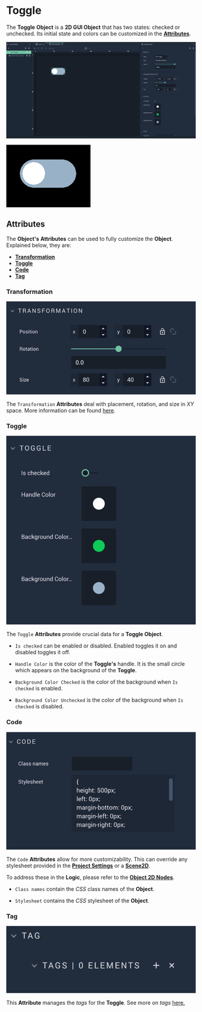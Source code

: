 # Toggle

The **Toggle** **Object** is a **2D GUI Object** that has two states: checked or unchecked. Its initial state and colors can be customized in the [**Attributes**](toggle.md#attributes).

![Toggle.](../../../.gitbook/assets/2dgui-toggle.png)

![Toggle example.](../../../.gitbook/assets/toggle-example.gif) 

## Attributes

The **Object's** **Attributes** can be used to fully customize the **Object**. Explained below, they are:

* [**Transformation**](toggle.md#transformation)
* [**Toggle**](toggle.md#toggle)
* [**Code**](toggle.md#code)
* [**Tag**](toggle.md#tag)

### Transformation

![Transformation Attributes.](../../../.gitbook/assets/toggleattstransformation.png)

The `Transformation` **Attributes** deal with placement, rotation, and size in *XY* space. More information can be found [here](../../attributes/common-attributes/transformation/README.md).

### Toggle

![Toggle Attributes.](../../../.gitbook/assets/toggleattstoggle.png)

The `Toggle` **Attributes** provide crucial data for a **Toggle Object**.

* `Is checked` can be enabled or disabled. Enabled toggles it on and disabled toggles it off. 

* `Handle Color` is the color of the **Toggle's** handle. It is the small circle which appears on the background of the **Toggle**. 

* `Background Color Checked` is the color of the background when `Is checked` is enabled. 

* `Background Color Unchecked` is the color of the background when `Is checked` is disabled. 

### Code

![Code Attributes.](../../../.gitbook/assets/buttonattscode.png)

The `Code` **Attributes** allow for more customizability. This can override any stylesheet provided in the [**Project Settings**](../../../modules/project-settings/style.md) or a [**Scene2D**](../../project-objects/scene2d.md). 

To address these in the **Logic**, please refer to the [**Object 2D Nodes**](../../../toolbox/incari/object2d/README.md).

* `Class names` contain the *CSS* class names of the **Object**. 

* `Stylesheet` contains the *CSS* stylesheet of the **Object**.

### Tag

![Tag Attributes.](../../../.gitbook/assets/buttonattstag.png)

This **Attribute** manages the *tags* for the **Toggle**. See more on *tags* [here.](../../attributes/common-attributes/tag.md)